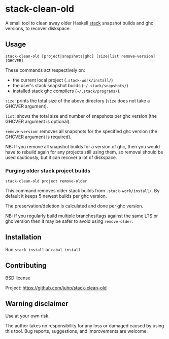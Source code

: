 # stack-clean-old

A small tool to clean away older Haskell [stack](https://docs.haskellstack.org)
snapshot builds and ghc versions, to recover diskspace.

## Usage
```
stack-clean-old [project|snapshots|ghc] [size|list|remove-version] [GHCVER]
```
These commands act respectively on:

- the current local project (`.stack-work/install/`)
- the user's stack snapshot builds (`~/.stack/snapshots/`)
- installed stack ghc compilers  (`~/.stack/programs/`).

`size`:
    prints the total size of the above directory
    (`size` does not take a GHCVER argument).

`list`:
    shows the total size and number of snapshots per ghc version
    (the GHCVER argument is optional).

`remove-version`:
    removes all snapshots for the specified ghc version
    (the GHCVER argument is required).

NB: If you remove all snapshot builds for a version of ghc, then you would have to rebuild again for any projects still using them, so removal should be used cautiously, but it can recover a lot of diskspace.

### Purging older stack project builds
```
stack-clean-old project remove-older
```
This command removes older stack builds from `.stack-work/install/`.
By default it keeps 5 newest builds per ghc version.

The preservation/deletion is calculated and done per ghc version.

NB: If you regularly build multiple branches/tags against the same LTS or ghc version then it may be safer to avoid using `remove-older`.

## Installation

Run `stack install` or `cabal install`

## Contributing
BSD license

Project: https://github.com/juhp/stack-clean-old

## Warning disclaimer
Use at your own risk.

The author takes no responsibility for any loss or damaged caused by using
this tool. Bug reports, suggestions, and improvements are welcome.
